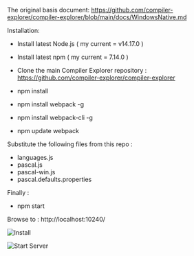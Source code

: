 The original basis document:  https://github.com/compiler-explorer/compiler-explorer/blob/main/docs/WindowsNative.md

Installation:
- Install latest Node.js  ( my current = v14.17.0 )
- Install latest npm      ( my current = 7.14.0 )

- Clone the main Compiler Explorer repository : https://github.com/compiler-explorer/compiler-explorer 

- npm install
- npm install webpack -g
- npm install webpack-cli -g
- npm update webpack

Substitute the following files from this repo :
- languages.js
- pascal.js
- pascal-win.js
- pascal.defaults.properties

Finally : 
- npm start 

Browse to : http://localhost:10240/


![Install](https://user-images.githubusercontent.com/11953157/120332379-455d1f80-c321-11eb-85ae-e9cd31cc9814.png)

![Start Server](https://user-images.githubusercontent.com/11953157/120332478-5d34a380-c321-11eb-9bd5-a2a86447e963.png)

